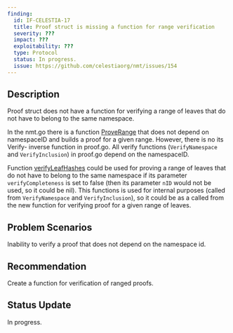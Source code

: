 ```yaml
---
finding:
  id: IF-CELESTIA-17
  title: Proof struct is missing a function for range verification
  severity: ???
  impact: ???
  exploitability: ???
  type: Protocol
  status: In progress.
  issue: https://github.com/celestiaorg/nmt/issues/154
---
```




## Description
Proof struct does not have a function for verifying a range of leaves that do not have to belong to the same namespace.

In the nmt.go there is a function [ProveRange](https://github.com/celestiaorg/nmt/blob/d993c7d69a252da4a98609fa16a87dcc52be88a6/nmt.go#L209-L209) that does not depend on namespaceID and builds a proof for a given range. However, there is no its Verify- inverse function in proof.go. All verify functions (`VerifyNamespace` and `VerifyInclusion`) in proof.go depend on the namespaceID.

Function [verifyLeafHashes](https://github.com/celestiaorg/nmt/blob/4276d172f18c87ebdd18da0cc4b758f0dd164118/proof.go#L177) could be used for proving a range of leaves that do not have to belong to the same namespace if its parameter `verifyCompleteness` is set to false (then its parameter `nID` would not be used, so it could be nil). This functions is used for internal purposes (called from `VerifyNamespace` and `VerifyInclusion`), so it could be as a called from the new function for verifying proof for a given range of leaves.


## Problem Scenarios
Inability to verify a proof that does not depend on the namespace id.


## Recommendation
Create a function for verification of ranged proofs.


## Status Update
In progress.
